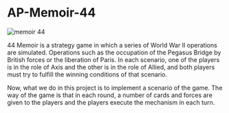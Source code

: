 # AP-Memoir-44
![memoir 44](https://upload.wikimedia.org/wikipedia/en/2/24/Memoir44_USBox.jpg)

44 Memoir is a strategy game in which a series of World War II operations are simulated. Operations such as the occupation of the Pegasus Bridge by British forces or the liberation of Paris. In each scenario, one of the players is in the role of Axis and the other is in the role of Allied, and both players must try to fulfill the winning conditions of that scenario. 

Now, what we do in this project is to implement a scenario of the game. The way of the game is that in each round, a number of cards and forces are given to the players and the players execute the mechanism in each turn.
